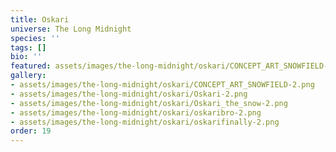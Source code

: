 ```yaml
---
title: Oskari
universe: The Long Midnight
species: ''
tags: []
bio: ''
featured: assets/images/the-long-midnight/oskari/CONCEPT_ART_SNOWFIELD-2.png
gallery:
- assets/images/the-long-midnight/oskari/CONCEPT_ART_SNOWFIELD-2.png
- assets/images/the-long-midnight/oskari/Oskari-2.png
- assets/images/the-long-midnight/oskari/Oskari_the_snow-2.png
- assets/images/the-long-midnight/oskari/oskaribro-2.png
- assets/images/the-long-midnight/oskari/oskarifinally-2.png
order: 19
---
```

